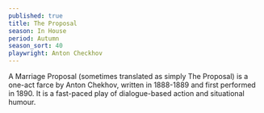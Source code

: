 ```yaml
---
published: true
title: The Proposal
season: In House
period: Autumn
season_sort: 40
playwright: Anton Checkhov
---
```


A Marriage Proposal (sometimes translated as simply The Proposal) is a one-act farce by Anton Chekhov, written in 1888-1889 and first performed in 1890. It is a fast-paced play of dialogue-based action and situational humour.